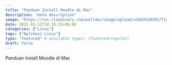 ```yaml
---
title: "Panduan Install Moodle di Mac"
description: "meta description"
image: "https://res.cloudinary.com/walldev/image/upload/v1643520292/Timer%20Productivity%20post-4/sampul_xdcdbf.png"
date: 2022-03-11T18:10:25+06:00
categories: ["Linux"]
tags: ["Aplikasi Linux"]
type: "featured" # available types: [featured/regular]
draft: false
---
```


Panduan Install Moodle di Mac